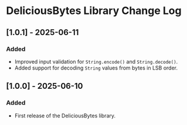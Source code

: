 # DeliciousBytes Library Change Log

## [1.0.1] - 2025-06-11
### Added
- Improved input validation for `String.encode()` and `String.decode()`.
- Added support for decoding `String` values from bytes in LSB order.

## [1.0.0] - 2025-06-10
### Added
- First release of the DeliciousBytes library.
